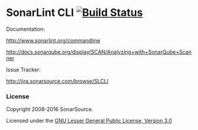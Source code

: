 SonarLint CLI [![Build Status](https://travis-ci.org/SonarSource/sonarlint-cli.svg?branch=master)](https://travis-ci.org/SonarSource/sonarlint-cli)
=========================

Documentation:

http://www.sonarlint.org/commandline

http://docs.sonarqube.org/display/SCAN/Analyzing+with+SonarQube+Scanner

Issue Tracker:

http://jira.sonarsource.com/browse/SLCLI

### License

Copyright 2008-2016 SonarSource.

Licensed under the [GNU Lesser General Public License, Version 3.0](http://www.gnu.org/licenses/lgpl.txt)